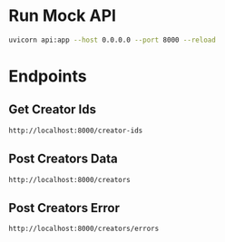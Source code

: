 # Run Mock API

```sh
uvicorn api:app --host 0.0.0.0 --port 8000 --reload
```

# Endpoints

## Get Creator Ids

```sh
http://localhost:8000/creator-ids
```

## Post Creators Data

```sh
http://localhost:8000/creators
```

## Post Creators Error

```sh
http://localhost:8000/creators/errors
```
